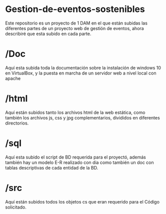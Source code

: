 # Gestion-de-eventos-sostenibles
Este repositorio es un proyecto de 1 DAM en el que están subidas las diferentes partes de un proyecto web de gestión de eventos, ahora describiré que esta subido en cada parte.
# /Doc
Aquí esta subida toda la documentación sobre la instalación de windows 10 en VirtualBox, y la puesta en marcha de un servidor web a nivel local con apache
# /html
Aquí están subidos tanto los archivos html de la web estática, como también los archivos js, css y jpg complementarios, divididos en diferentes directorios.
# /sql
Aquí esta subido el script de BD requerida para el proyectó, además también hay un modelo E-R realizado con dia como también un doc con tablas descriptivas de cada entidad de la BD.
# /src
Aquí están subidos todos los objetos cs que eran requerido para el Código solicitado.




 
